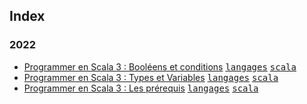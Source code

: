 ## Index

### 2022

* [Programmer en Scala 3 : Booléens et conditions](/langages/scala/programmer-en-scala-3-booleens-et-conditions.md) [<kbd>langages</kbd>](/langages) [<kbd>scala</kbd>](/langages/scala)
* [Programmer en Scala 3 : Types et Variables](/langages/scala/programmer-en-scala-3-types-et-variables.md) [<kbd>langages</kbd>](/langages) [<kbd>scala</kbd>](/langages/scala)
* [Programmer en Scala 3 : Les prérequis](/langages/scala/programmer-en-scala-3-prerequis.md) [<kbd>langages</kbd>](/langages) [<kbd>scala</kbd>](/langages/scala)
